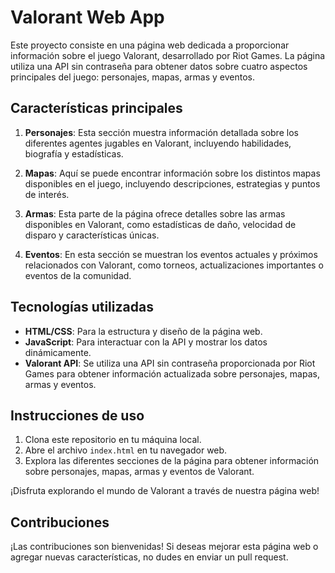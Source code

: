 # Valorant Web App

Este proyecto consiste en una página web dedicada a proporcionar información sobre el juego Valorant, desarrollado por Riot Games. La página utiliza una API sin contraseña para obtener datos sobre cuatro aspectos principales del juego: personajes, mapas, armas y eventos.

## Características principales

1. **Personajes**: Esta sección muestra información detallada sobre los diferentes agentes jugables en Valorant, incluyendo habilidades, biografía y estadísticas.

2. **Mapas**: Aquí se puede encontrar información sobre los distintos mapas disponibles en el juego, incluyendo descripciones, estrategias y puntos de interés.

3. **Armas**: Esta parte de la página ofrece detalles sobre las armas disponibles en Valorant, como estadísticas de daño, velocidad de disparo y características únicas.

4. **Eventos**: En esta sección se muestran los eventos actuales y próximos relacionados con Valorant, como torneos, actualizaciones importantes o eventos de la comunidad.

## Tecnologías utilizadas

- **HTML/CSS**: Para la estructura y diseño de la página web.
- **JavaScript**: Para interactuar con la API y mostrar los datos dinámicamente.
- **Valorant API**: Se utiliza una API sin contraseña proporcionada por Riot Games para obtener información actualizada sobre personajes, mapas, armas y eventos.

## Instrucciones de uso

1. Clona este repositorio en tu máquina local.
2. Abre el archivo `index.html` en tu navegador web.
3. Explora las diferentes secciones de la página para obtener información sobre personajes, mapas, armas y eventos de Valorant.

¡Disfruta explorando el mundo de Valorant a través de nuestra página web!

## Contribuciones

¡Las contribuciones son bienvenidas! Si deseas mejorar esta página web o agregar nuevas características, no dudes en enviar un pull request.

